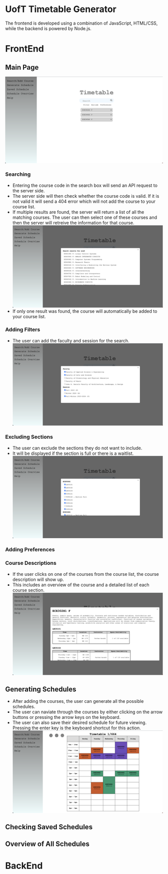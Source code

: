 # UofT Timetable Generator

The frontend is developed using a combination of JavaScript, HTML/CSS, while the backend is powered by Node.js.

# FrontEnd
## Main Page
![Alt text](./images/MainPage.png)
### Searching
- Entering the course code in the search box will send an API request to the server side.
- The server side will then check whether the course code is valid. If it is not valid it will send a 404 error which will not add the course to your course list.
- If multiple results are found, the server will return a list of all the matching courses. The user can then select one of these courses and then the server will retreive the information for that course.
![Alt text](./images/MultipleSearchResults.png)
- If only one result was found, the course will automatically be added to your course list.
### Adding Filters
- The user can add the faculty and session for the search.
![Alt text](./images/Filters.png)
### Excluding Sections
- The user can exclude the sections they do not want to include.
- It will be displayed if the section is full or there is a waitlist.
![Alt text](./images/Excluding.png)
### Adding Preferences
### Course Descriptions
- If the user clicks on one of the courses from the course list, the course description will show up.
- This includes an overview of the course and a detailed list of each course section.
![Alt text](./images/CourseDescription.png)

## Generating Schedules
- After adding the courses, the user can generate all the possible schedules.
- The user can naviate through the courses by either clicking on the arrow buttons or pressing the arrow keys on the keyboard.
- The user can also save their desired schedule for future viewing. Pressing the enter key is the keyboard shortcut for this action.
![Alt text](./images/GenerateSchedule.png)

## Checking Saved Schedules


## Overview of All Schedules


# BackEnd